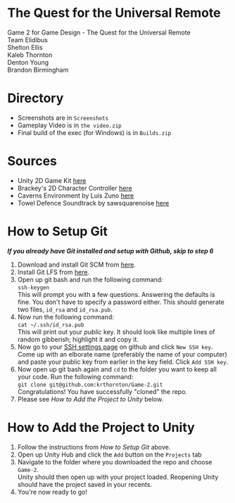 # The Quest for the Universal Remote
Game 2 for Game Design - The Quest for the Universal Remote <br/>
Team Elidibus <br/>
Shelton Ellis <br/>
Kaleb Thornton <br/>
Denton Young <br/>
Brandon Birmingham <br/>

# Directory
- Screenshots are in `Screenshots`
- Gameplay Video is in `the video.zip`
- Final build of the exec (for Windows) is in `Builds.zip`

# Sources
- Unity 2D Game Kit [here](https://assetstore.unity.com/packages/essentials/tutorial-projects/2d-game-kit-107098)
- Brackey's 2D Character Controller [here](https://github.com/Brackeys/2D-Character-Controller)
- Caverns Environment by Luis Zuno [here](http://pixelgameart.org/web/portfolio/caverns-environment/)
- Towel Defence Soundtrack by sawsquarenoise [here](https://freemusicarchive.org/music/sawsquarenoise/Towel_Defence_OST)

# How to Setup Git
_**If you already have Git installed and setup with Github, skip to step 6**_
1. Download and install Git SCM from [here](https://git-scm.com).
2. Install Git LFS from [here](https://git-lfs.github.com).
3. Open up git bash and run the following command: <br/>
`ssh-keygen` <br/>
This will prompt you with a few questions. Answering the defaults is fine. You don't have to specify a password either.
This should generate two files, `id_rsa` and `id_rsa.pub`.
4. Now run the following command: <br/>
`cat ~/.ssh/id_rsa.pub` <br/>
This will print out your _public_ key. It should look like multiple lines of random gibberish; highlight it and copy it.<br/>
5. Now go to your [SSH settings page](https://github.com/settings/keys) on github and click `New SSH key`.<br/>
Come up with an elborate name (preferably the name of your computer) and paste your public key from earlier in the key field.
Click `Add SSH key`.<br/>
6. Now open up git bash again and `cd` to the folder you want to keep all your code. Run the following command: <br/>
`git clone git@github.com:krthornton/Game-2.git`<br/>
Congratulations! You have successfully "cloned" the repo.
7. Please see _How to Add the Project to Unity_ below.

# How to Add the Project to Unity
1. Follow the instructions from _How to Setup Git_ above.
2. Open up Unity Hub and click the `Add` button on the `Projects` tab
3. Navigate to the folder where you downloaded the repo and choose `Game-2`.<br/>
Unity should then open up with your project loaded. Reopening Unity should have the project saved in your recents.
5. You're now ready to go!
